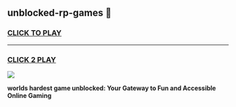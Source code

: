 
## unblocked-rp-games 👋
<h3>
<a href="https://premium.freeplayer.one?title=unblocked-rp-games&ref=14F">CLICK TO PLAY</a></h3>
<hr>

<h3>
<a href="https://premium.freeplayer.one?title=unblocked-rp-games&ref=14F">CLICK 2 PLAY</a>
  
</h3>

<a href="https://premium.freeplayer.one?title=unblocked-rp-games&ref=12F/"><img src="https://clearcache.store/games.png"></a>


**worlds hardest game unblocked: Your Gateway to Fun and Accessible Online Gaming**
